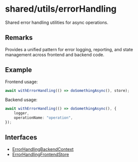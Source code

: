 # shared/utils/errorHandling

Shared error handling utilities for async operations.

## Remarks

Provides a unified pattern for error logging, reporting, and state management
across frontend and backend code.

## Example

Frontend usage:

```typescript
await withErrorHandling(() => doSomethingAsync(), store);
```

Backend usage:

```typescript
await withErrorHandling(() => doSomethingAsync(), {
    logger,
    operationName: "operation",
});
```

## Interfaces

- [ErrorHandlingBackendContext](interfaces/ErrorHandlingBackendContext.md)
- [ErrorHandlingFrontendStore](interfaces/ErrorHandlingFrontendStore.md)
